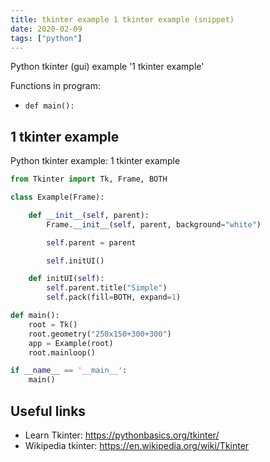 ```yaml
---
title: tkinter example 1 tkinter example (snippet)
date: 2020-02-09
tags: ["python"]
---
```

Python tkinter (gui) example '1 tkinter example'

Functions in program: 
* `def main():`

## 1 tkinter example

Python tkinter example: 1 tkinter example

```python
from Tkinter import Tk, Frame, BOTH

class Example(Frame):

    def __init__(self, parent):
        Frame.__init__(self, parent, background="white")

        self.parent = parent

        self.initUI()

    def initUI(self):
        self.parent.title("Simple")
        self.pack(fill=BOTH, expand=1)

def main():
    root = Tk()
    root.geometry("250x150+300+300")
    app = Example(root)
    root.mainloop()

if __name__ == '__main__':
    main()

```

## Useful links

- Learn Tkinter: https://pythonbasics.org/tkinter/
- Wikipedia tkinter: https://en.wikipedia.org/wiki/Tkinter
